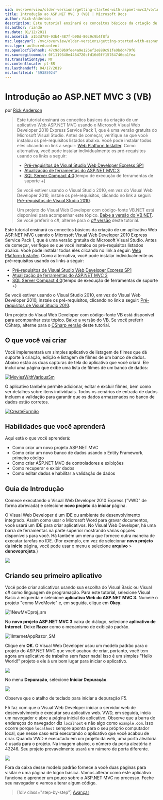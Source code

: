 ```yaml
---
uid: mvc/overview/older-versions/getting-started-with-aspnet-mvc3/vb/intro-to-aspnet-mvc-3
title: Introdução ao ASP.NET MVC 3 (VB) | Microsoft Docs
author: Rick-Anderson
description: Este tutorial ensinará os conceitos básicos da criação de um aplicativo Web ASP.NET MVC usando o Microsoft Visual Web Developer 2010 Express Service Pack 1, que é...
ms.author: riande
ms.date: 01/12/2011
ms.assetid: a1b3d789-93b4-487f-b90d-80c9c9b4f8fa
msc.legacyurl: /mvc/overview/older-versions/getting-started-with-aspnet-mvc3/vb/intro-to-aspnet-mvc-3
msc.type: authoredcontent
ms.openlocfilehash: 47c9d69b9fee4a9e126ef2e889c91fe0bdd479f6
ms.sourcegitcommit: 0f1119340e4464720cfd16d0ff15764746ea1fea
ms.translationtype: MT
ms.contentlocale: pt-BR
ms.lasthandoff: 04/17/2019
ms.locfileid: "59385924"
---
```

# <a name="intro-to-aspnet-mvc-3-vb"></a>Introdução ao ASP.NET MVC 3 (VB)

por [Rick Anderson]((https://twitter.com/RickAndMSFT))

> Este tutorial ensinará os conceitos básicos da criação de um aplicativo Web ASP.NET MVC usando o Microsoft Visual Web Developer 2010 Express Service Pack 1, que é uma versão gratuita do Microsoft Visual Studio. Antes de começar, verifique se que você instalou os pré-requisitos listados abaixo. Você pode instalar todos eles clicando no link a seguir: [Web Platform Installer](https://www.microsoft.com/web/gallery/install.aspx?appid=VWD2010SP1Pack). Como alternativa, você pode instalar individualmente os pré-requisitos usando os links a seguir:
> 
> - [Pré-requisitos de Visual Studio Web Developer Express SP1](https://www.microsoft.com/web/gallery/install.aspx?appid=VWD2010SP1Pack)
> - [Atualização de ferramentas do ASP.NET MVC 3](https://www.microsoft.com/web/gallery/install.aspx?appsxml=&amp;appid=MVC3)
> - [SQL Server Compact 4.0](https://www.microsoft.com/web/gallery/install.aspx?appid=SQLCE;SQLCEVSTools_4_0)(tempo de execução de ferramentas de suporte +)
> 
> Se você estiver usando o Visual Studio 2010, em vez do Visual Web Developer 2010, instale os pré-requisitos, clicando no link a seguir: [Pré-requisitos de Visual Studio 2010](https://www.microsoft.com/web/gallery/install.aspx?appsxml=&amp;appid=VS2010SP1Pack).
> 
> Um projeto do Visual Web Developer com código-fonte VB.NET está disponível para acompanhar este tópico. [Baixe a versão do VB.NET](https://code.msdn.microsoft.com/Introduction-to-MVC-3-10d1b098). Se você preferir o c#, alterne para o [c# versão](../cs/intro-to-aspnet-mvc-3.md) deste tutorial.


Este tutorial ensinará os conceitos básicos da criação de um aplicativo Web ASP.NET MVC usando o Microsoft Visual Web Developer 2010 Express Service Pack 1, que é uma versão gratuita do Microsoft Visual Studio. Antes de começar, verifique se que você instalou os pré-requisitos listados abaixo. Você pode instalar todos eles clicando no link a seguir: [Web Platform Installer](https://www.microsoft.com/web/gallery/install.aspx?appid=VWD2010SP1Pack). Como alternativa, você pode instalar individualmente os pré-requisitos usando os links a seguir:

- [Pré-requisitos de Visual Studio Web Developer Express SP1](https://www.microsoft.com/web/gallery/install.aspx?appid=VWD2010SP1Pack)
- [Atualização de ferramentas do ASP.NET MVC 3](https://www.microsoft.com/web/gallery/install.aspx?appsxml=&amp;appid=MVC3)
- [SQL Server Compact 4.0](https://www.microsoft.com/web/gallery/install.aspx?appid=SQLCE;SQLCEVSTools_4_0)(tempo de execução de ferramentas de suporte +)

Se você estiver usando o Visual Studio 2010, em vez do Visual Web Developer 2010, instale os pré-requisitos, clicando no link a seguir: [Pré-requisitos de Visual Studio 2010](https://www.microsoft.com/web/gallery/install.aspx?appsxml=&amp;appid=VS2010SP1Pack).

Um projeto do Visual Web Developer com código-fonte VB está disponível para acompanhar este tópico. [Baixe a versão do VB](https://code.msdn.microsoft.com/Project/Download/FileDownload.aspx?ProjectName=aspnetmvcsamples&amp;DownloadId=14824). Se você preferir CSharp, alterne para o [CSharp versão](../cs/intro-to-aspnet-mvc-3.md) deste tutorial.

## <a name="what-youll-build"></a>O que você vai criar

Você implementará um simples aplicativo de listagem de filmes que dá suporte à criação, edição e listagem de filmes de um banco de dados. Abaixo estão as duas capturas de tela do aplicativo que você criará. Ele inclui uma página que exibe uma lista de filmes de um banco de dados:

[![MoviesWithVariousSm](intro-to-aspnet-mvc-3/_static/image2.png)](intro-to-aspnet-mvc-3/_static/image1.png)

O aplicativo também permite adicionar, editar e excluir filmes, bem como ver detalhes sobre itens individuais. Todos os cenários de entrada de dados incluem a validação para garantir que os dados armazenados no banco de dados estão corretos.

[![CreateFormSo](intro-to-aspnet-mvc-3/_static/image4.png)](intro-to-aspnet-mvc-3/_static/image3.png)

## <a name="skills-youll-learn"></a>Habilidades que você aprenderá

Aqui está o que você aprenderá:

- Como criar um novo projeto ASP.NET MVC
- Como criar um novo banco de dados usando o Entity Framework, primeiro código
- Como criar ASP.NET MVC de controladores e exibições
- Como recuperar e exibir dados
- Como editar dados e habilitar a validação de dados

## <a name="getting-started"></a>Guia de Introdução

Comece executando o Visual Web Developer 2010 Express ("VWD" de forma abreviada) e selecione **novo projeto** da **iniciar** página.

O Visual Web Developer é um IDE ou ambiente de desenvolvimento integrado. Assim como usar o Microsoft Word para gravar documentos, você usará um IDE para criar aplicativos. No Visual Web Developer, há uma barra de ferramentas na parte superior mostrando várias opções disponíveis para você. Há também um menu que fornece outra maneira de executar tarefas no IDE. (Por exemplo, em vez de selecionar **novo projeto** da **inicie** página, você pode usar o menu e selecione **arquivo** &gt; **denovoprojeto**.)

[![](intro-to-aspnet-mvc-3/_static/image6.png)](intro-to-aspnet-mvc-3/_static/image5.png)

## <a name="creating-your-first-application"></a>Criando seu primeiro aplicativo

Você pode criar aplicativos usando sua escolha do Visual Basic ou Visual c# como linguagem de programação. Para este tutorial, selecione Visual Basic à esquerda e selecione **aplicativo Web do ASP.NET MVC 3**. Nomeie o projeto "como MvcMovie" e, em seguida, clique em **Okey**.

![1NewMVCproj_sm](intro-to-aspnet-mvc-3/_static/image7.png)

No **novo projeto ASP.NET MVC 3** caixa de diálogo, selecione **aplicativo de Internet**. Deixe **Razor** como o mecanismo de exibição padrão.

![1InternetAppRazor_SM](intro-to-aspnet-mvc-3/_static/image8.png)

Clique em **OK**. O Visual Web Developer usou um modelo padrão para o projeto do ASP.NET MVC que você acabou de criar, portanto, você tem agora um aplicativo de trabalho sem fazer nada! Isso é um simples "Hello World!" projeto e ele á um bom lugar para iniciar o aplicativo.

[![](intro-to-aspnet-mvc-3/_static/image10.png)](intro-to-aspnet-mvc-3/_static/image9.png)

No menu **Depuração**, selecione **Iniciar Depuração**.

![](intro-to-aspnet-mvc-3/_static/image11.png)

Observe que o atalho de teclado para iniciar a depuração F5.

F5 faz com que o Visual Web Developer iniciar o servidor web de desenvolvimento e executar seu aplicativo web. VWD, em seguida, inicia um navegador e abre a página inicial do aplicativo. Observe que a barra de endereços do navegador diz `localhost` e não algo como `example.com`. Isso ocorre porque `localhost` sempre aponta para o seu próprio computador local, que nesse caso está executando o aplicativo que você acabou de criar. Quando VWD é executado em um projeto da web, uma porta aleatória é usada para o projeto. Na imagem abaixo, o número da porta aleatória é 43246. Seu projeto provavelmente usará um número de porta diferente.

![](intro-to-aspnet-mvc-3/_static/image12.png)

Fora da caixa desse modelo padrão fornece a você duas páginas para visitar e uma página de logon básica. Vamos alterar como este aplicativo funciona e aprender um pouco sobre o ASP.NET MVC no processo. Feche seu navegador e vamos alterar algum código.

> [!div class="step-by-step"]
> [Avançar](adding-a-controller.md)
